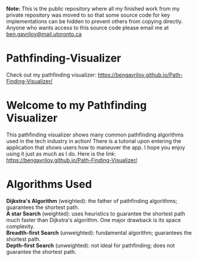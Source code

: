 **Note:** This is the public repository where all my finished work from my private repository was moved to so that some source code for key implementations can be hidden to prevent others from copying directly. Anyone who wants access to this source code please email me at ben.gavrilov@mail.utoronto.ca

# Pathfinding-Visualizer
Check out my pathfinding visualizer: https://bengavrilov.github.io/Path-Finding-Visualizer/

# Welcome to my Pathfinding Visualizer #
This pathfinding visualizer shows many common pathfinding algorithms used in the tech industry in action! There is a tutorial upon entering the application that shows users how to maneuver the app. I hope you enjoy using it just as much as I do. Here is the link: https://bengavrilov.github.io/Path-Finding-Visualizer/

# Algorithms Used #
**Dijkstra's Algorithm** (weighted): the father of pathfinding algorithms; guarantees the shortest path.
<br />
**A star Search** (weighted): uses heuristics to guarantee the shortest path much faster than Dijkstra's algorithm. One major drawback is its space complexity.
<br />
**Breadth-first Search** (unweighted): fundamental algorithm; guarantees the shortest path.
<br />
**Depth-first Search** (unweighted): not ideal for pathfinding; does not guarantee the shortest path.
